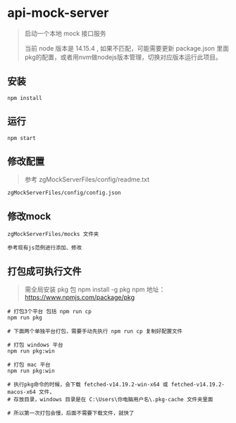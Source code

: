 # api-mock-server

> 启动一个本地 mock 接口服务
> 
> 当前 node 版本是 14.15.4 , 如果不匹配，可能需要更新 package.json 里面pkg的配置，或者用nvm做nodejs版本管理，切换对应版本运行此项目。

## 安装

```shell
npm install
```

## 运行

```shell
npm start
```

## 修改配置

> 参考 zgMockServerFiles/config/readme.txt

```
zgMockServerFiles/config/config.json
```

## 修改mock

```
zgMockServerFiles/mocks 文件夹

参考现有js范例进行添加、修改
```

## 打包成可执行文件

> 需全局安装 pkg 包 npm install -g pkg
> npm 地址： https://www.npmjs.com/package/pkg

```shell
# 打包3个平台 包括 npm run cp
npm run pkg

# 下面两个单独平台打包，需要手动先执行 npm run cp 复制好配置文件

# 打包 windows 平台
npm run pkg:win

# 打包 mac 平台
npm run pkg:win

# 执行pkg命令的时候，会下载 fetched-v14.19.2-win-x64 或 fetched-v14.19.2-macos-x64 文件，
# 存放目录，windows 目录是在 C:\Users\你电脑用户名\.pkg-cache 文件夹里面

# 所以第一次打包会慢，后面不需要下载文件，就快了

```